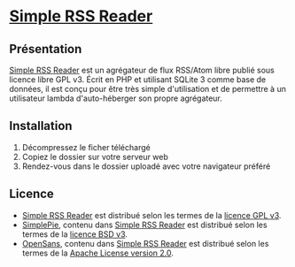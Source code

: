 # [Simple RSS Reader](http://simple.tuxfamily.org/)
## Présentation

[Simple RSS Reader](http://simple.tuxfamily.org/) est un agrégateur de flux RSS/Atom libre publié sous licence libre GPL v3. Écrit en PHP et utilisant SQLite 3 comme base de données, il est conçu pour être très simple d'utilisation et de permettre à un utilisateur lambda d'auto-héberger son propre agrégateur.

## Installation

1. Décompressez le ficher téléchargé
2. Copiez le dossier sur votre serveur web
3. Rendez-vous dans le dossier uploadé avec votre navigateur préféré

## Licence
* [Simple RSS Reader](http://simple.tuxfamily.org/) est distribué selon les termes de la [licence GPL v3](http://www.gnu.org/licenses/gpl.html).
* [SimplePie](http://simplepie.org/), contenu dans [Simple RSS Reader](http://simple.tuxfamily.org/) est distribué selon les termes de la [licence BSD v3](http://opensource.org/licenses/bsd-license.html).
* [OpenSans](http://opensans.com/), contenu dans [Simple RSS Reader](http://simple.tuxfamily.org/) est distribué selon les termes de la [Apache License version 2.0](http://www.apache.org/licenses/LICENSE-2.0.html).
